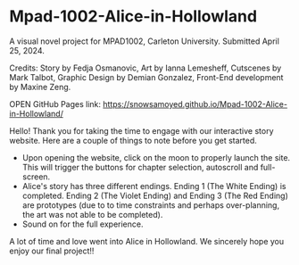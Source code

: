 # Mpad-1002-Alice-in-Hollowland
A visual novel project for MPAD1002, Carleton University.
Submitted April 25, 2024.

Credits:
Story by Fedja Osmanovic,
Art by Ianna Lemesheff,
Cutscenes by Mark Talbot,
Graphic Design by Demian Gonzalez,
Front-End development by Maxine Zeng.

OPEN GitHub Pages link: https://snowsamoyed.github.io/Mpad-1002-Alice-in-Hollowland/


Hello! Thank you for taking the time to engage with our interactive story website. Here are a couple of things to note before you get started.

- Upon opening the website, click on the moon to properly launch the site. This will trigger the buttons for chapter selection, autoscroll and full-screen.
- Alice's story has three different endings. Ending 1 (The White Ending) is completed. Ending 2 (The Violet Ending) and Ending 3 (The Red Ending) are prototypes (due to to time constraints and perhaps over-planning, the art was not able to be completed).
- Sound on for the full experience.

A lot of time and love went into Alice in Hollowland. We sincerely hope you enjoy our final project!!